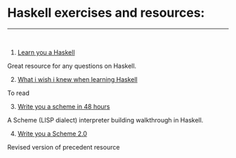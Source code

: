 # Haskell exercises and resources:
<hr></br>


1. [Learn you a Haskell](http://learnyouahaskell.com/)

Great resource for any questions on Haskell.

2. [What i wish i knew when learning Haskell](http://dev.stephendiehl.com/hask/)

To read

3. [Write you a scheme in 48 hours](https://upload.wikimedia.org/wikipedia/commons/a/aa/Write_Yourself_a_Scheme_in_48_Hours.pdf)

A Scheme (LISP dialect) interpreter building walkthrough in Haskell.

4. [Write you a Scheme 2.0](https://wespiser.com/writings/wyas/00_overview.html)

Revised version of precedent resource